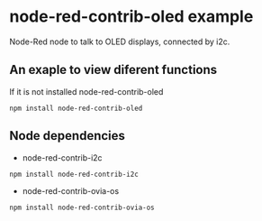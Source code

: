 node-red-contrib-oled example
=============================

Node-Red node to talk to OLED displays, connected by i2c.

## An exaple to view diferent functions


If it is not installed node-red-contrib-oled
```
npm install node-red-contrib-oled
```

## Node dependencies

- node-red-contrib-i2c
```
npm install node-red-contrib-i2c
```

- node-red-contrib-ovia-os
```
npm install node-red-contrib-ovia-os
```